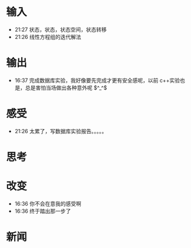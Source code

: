# 输入
- 21:27 状态，状态，状态空间，状态转移 
- 21:26 线性方程组的迭代解法 

# 输出
- 16:37 完成数据库实验，我好像要先完成才更有安全感呢，以前 c++实验也是，总是害怕当场做出各种意外呢 $^_^$ 

# 感受
- 21:26 太累了，写数据库实验报告。。。。。 

# 思考

# 改变
- 16:36 你不会在意我的感受啊 
- 16:36 终于踏出那一步了 

# 新闻
